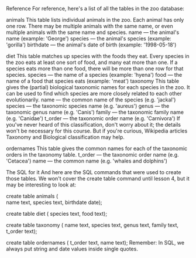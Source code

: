 Reference
For reference, here's a list of all the tables in the zoo database:

animals
This table lists individual animals in the zoo. Each animal has only one row. There may be multiple animals with the same name, or even multiple animals with the same name and species.
name — the animal's name (example: 'George')
species — the animal's species (example: 'gorilla')
birthdate — the animal's date of birth (example: '1998-05-18')

diet
This table matches up species with the foods they eat. Every species in the zoo eats at least one sort of food, and many eat more than one. If a species eats more than one food, there will be more than one row for that species.
species — the name of a species (example: 'hyena')
food — the name of a food that species eats (example: 'meat')
taxonomy
This table gives the (partial) biological taxonomic names for each species in the zoo. It can be used to find which species are more closely related to each other evolutionarily.
name — the common name of the species (e.g. 'jackal')
species — the taxonomic species name (e.g. 'aureus')
genus — the taxonomic genus name (e.g. 'Canis')
family — the taxonomic family name (e.g. 'Canidae')
t_order — the taxonomic order name (e.g. 'Carnivora')
If you've never heard of this classification, don't worry about it; the details won't be necessary for this course. But if you're curious, Wikipedia articles Taxonomy and Biological classification may help.

ordernames
This table gives the common names for each of the taxonomic orders in the taxonomy table.
t_order — the taxonomic order name (e.g. 'Cetacea')
name — the common name (e.g. 'whales and dolphins')

The SQL for it
And here are the SQL commands that were used to create those tables. We won't cover the create table command until lesson 4, but it may be interesting to look at:

create table animals (  
       name text,
       species text,
       birthdate date);

create table diet (
       species text,
       food text);  

create table taxonomy (
       name text,
       species text,
       genus text,
       family text,
       t_order text); 

create table ordernames (
       t_order text,
       name text);
Remember: In SQL, we always put string and date values inside single quotes.